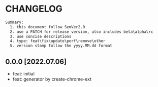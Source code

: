 # CHANGELOG

```txt
Summary:
  1. this document follow SemVer2.0
  2. use a PATCH for release version, also includes beta\alpha\rc
  3. use concise descriptions
  4. type: feat\fix\update\perf\remove\other
  5. version stamp follow the yyyy.MM.dd format
```

## 0.0.0 [2022.07.06]

- feat: initial
- feat: generator by create-chrome-ext
